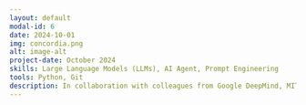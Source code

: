 ```yaml
---
layout: default
modal-id: 6
date: 2024-10-01
img: concordia.png
alt: image-alt
project-date: October 2024
skills: Large Language Models (LLMs), AI Agent, Prompt Engineering
tools: Python, Git
description: In collaboration with colleagues from Google DeepMind, MIT, UC Berkeley, and UCL, the Cooperative AI Foundation is excited to present the Concordia Contest as part of NeurIPS 2024. This contest challenges participants to advance the cooperative intelligence of language model (LM) agents in rich, text-based environments, based on the recently released Concordia framework which uses language models to create open-ended worlds similar to tabletop role-playing games.
---
```

